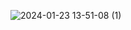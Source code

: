 ![2024-01-23 13-51-08 (1)](https://github.com/mvm0/JScalculator/assets/37108033/09618f53-6557-4fdd-8fea-339a73b1709e)
